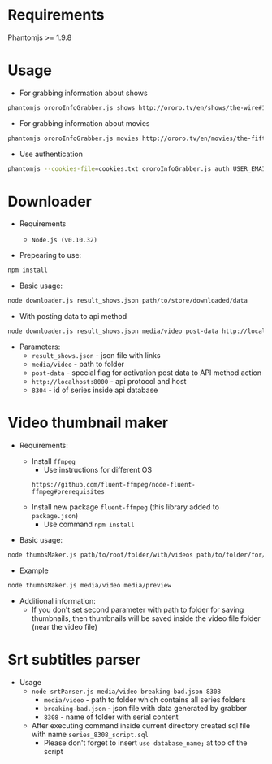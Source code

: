 Requirements
============
Phantomjs >= 1.9.8

Usage
=====

* For grabbing information about shows
```bash
phantomjs ororoInfoGrabber.js shows http://ororo.tv/en/shows/the-wire#1 > result_shows.json
```

* For grabbing information about movies
```bash
phantomjs ororoInfoGrabber.js movies http://ororo.tv/en/movies/the-fifth-element > result_movie.json
```

* Use authentication
```bash
phantomjs --cookies-file=cookies.txt ororoInfoGrabber.js auth USER_EMAIL USER_PASSWORD shows http://ororo.tv/en/shows/breaking-bad > breaking-bad.js
```

Downloader
==========
* Requirements
  * ```Node.js (v0.10.32)```


* Prepearing to use:
```bash
npm install
```

* Basic usage:
```bash
node downloader.js result_shows.json path/to/store/downloaded/data
```
* With posting data to api method

```bash
node downloader.js result_shows.json media/video post-data http://localhost:8000 8304
```
  * Parameters:
    * ```result_shows.json``` - json file with links
    * ```media/video``` - path to folder
    * ``` post-data ``` - special flag for activation post data to API method action
    * ``` http://localhost:8000 ``` - api protocol and host
    * ``` 8304 ``` - id of series inside api database

Video thumbnail maker
=====================

* Requirements:
  * Install ```ffmpeg```
    * Use instructions for different OS
    ```
    https://github.com/fluent-ffmpeg/node-fluent-ffmpeg#prerequisites
    ```
  * Install new package ```fluent-ffmpeg``` (this library added to ```package.json```)
    * Use command ```npm install```

* Basic usage:
```bash
node thumbsMaker.js path/to/root/folder/with/videos path/to/folder/for/saving/thumbs
```
* Example
```bash
node thumbsMaker.js media/video media/preview
```

* Additional information:
  * If you don't set second parameter with path to folder for saving thumbnails,
    then thumbnails will be saved inside the video file folder (near the video file)

Srt subtitles parser
=====================

* Usage
    * ```node srtParser.js media/video breaking-bad.json 8308```
      * ```media/video``` - path to folder which contains all series folders
      * ```breaking-bad.json``` - json file with data generated by grabber
      * ```8308``` - name of folder with serial content
    * After executing command inside current directory created sql file with name ```series_8308_script.sql```
       * Please don't forget to insert ``` use database_name; ``` at top of the script

